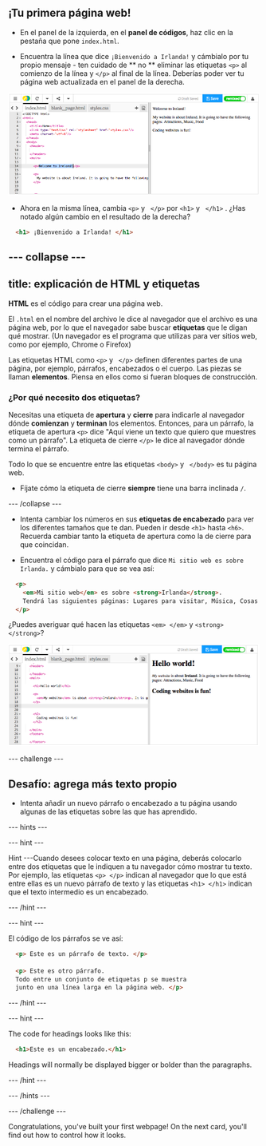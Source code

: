 ## ¡Tu primera página web!

- En el panel de la izquierda, en el **panel de códigos**, haz clic en la pestaña que pone `index.html`.

- Encuentra la línea que dice ` ¡Bienvenido a Irlanda! ` y cámbialo por tu propio mensaje - ten cuidado de ** no ** eliminar las etiquetas `<p>` al comienzo de la línea y `</p>` al final de la línea. Deberías poder ver tu página web actualizada en el panel de la derecha.

![Ejemplo de párrafo HTML](images/egFirstHtmlCode.png)

- Ahora en la misma línea, cambia `<p>` y ` </p>` por `<h1>` y ` </h1>` . ¿Has notado algún cambio en el resultado de la derecha?

```html
  <h1> ¡Bienvenido a Irlanda! </h1>
```

## \--- collapse \---

## title: explicación de HTML y etiquetas

**HTML** es el código para crear una página web.

El `.html` en el nombre del archivo le dice al navegador que el archivo es una página web, por lo que el navegador sabe buscar **etiquetas** que le digan qué mostrar. (Un navegador es el programa que utilizas para ver sitios web, como por ejemplo, Chrome o Firefox)

Las etiquetas HTML como `<p>` y ` </p>` definen diferentes partes de una página, por ejemplo, párrafos, encabezados o el cuerpo. Las piezas se llaman **elementos**. Piensa en ellos como si fueran bloques de construcción.

### ¿Por qué necesito dos etiquetas?

Necesitas una etiqueta de **apertura** y **cierre** para indicarle al navegador dónde **comienzan** y **terminan** los elementos. Entonces, para un párrafo, la etiqueta de apertura `<p>` dice "Aquí viene un texto que quiero que muestres como un párrafo". La etiqueta de cierre `</p>` le dice al navegador dónde termina el párrafo.

Todo lo que se encuentre entre las etiquetas `<body>` y ` </body>` es tu página web.

- Fíjate cómo la etiqueta de cierre **siempre** tiene una barra inclinada `/`.

\--- /collapse \---

- Intenta cambiar los números en sus **etiquetas de encabezado** para ver los diferentes tamaños que te dan. Pueden ir desde `<h1>` hasta `<h6>`. Recuerda cambiar tanto la etiqueta de apertura como la de cierre para que coincidan.

- Encuentra el código para el párrafo que dice `Mi sitio web es sobre Irlanda.` y cámbialo para que se vea así:

```html
  <p>
    <em>Mi sitio web</em> es sobre <strong>Irlanda</strong>. 
    Tendrá las siguientes páginas: Lugares para visitar, Música, Cosas para comer
  </p>
```

¿Puedes averiguar qué hacen las etiquetas `<em> </em>` y `<strong> </strong>`?

![Ejemplo de etiquetas HTML](images/egFirstTags.png)

\--- challenge \---

## Desafío: agrega más texto propio

- Intenta añadir un nuevo párrafo o encabezado a tu página usando algunas de las etiquetas sobre las que has aprendido.

\--- hints \---

\--- hint \---

Hint \---Cuando desees colocar texto en una página, deberás colocarlo entre dos etiquetas que le indiquen a tu navegador cómo mostrar tu texto. Por ejemplo, las etiquetas `<p> </p>` indican al navegador que lo que está entre ellas es un nuevo párrafo de texto y las etiquetas `<h1> </h1>` indican que el texto intermedio es un encabezado.

\--- /hint \---

\--- hint \---

El código de los párrafos se ve así:

```html
  <p> Este es un párrafo de texto. </p>

  <p> Este es otro párrafo.
  Todo entre un conjunto de etiquetas p se muestra 
  junto en una línea larga en la página web. </p>
```

\--- /hint \---

\--- hint \---

The code for headings looks like this:

```html
  <h1>Este es un encabezado.</h1>
```

Headings will normally be displayed bigger or bolder than the paragraphs.

\--- /hint \---

\--- /hints \---

\--- /challenge \---

Congratulations, you've built your first webpage! On the next card, you'll find out how to control how it looks.